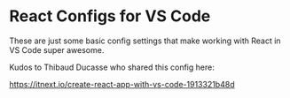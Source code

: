 # React Configs for VS Code

These are just some basic config settings that make working with React in VS Code super awesome.

Kudos to Thibaud Ducasse who shared this config here:

https://itnext.io/create-react-app-with-vs-code-1913321b48d
